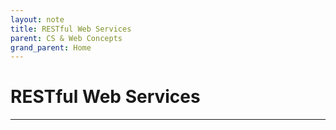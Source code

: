 ```yaml
---
layout: note
title: RESTful Web Services
parent: CS & Web Concepts
grand_parent: Home
---
```


# RESTful Web Services

---
